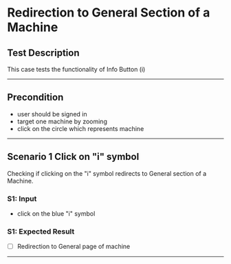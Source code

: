 # Redirection to General Section of a Machine

## Test Description

This case tests the functionality of Info Button (i)
 ***

## Precondition

* user should be signed in
* target one machine by zooming
* click on the circle which represents machine

***

## Scenario 1 Click on "i" symbol

Checking if clicking on the "i" symbol redirects to General section of a Machine.

### S1: Input

* click on the blue "i" symbol

### S1: Expected Result

* [ ] Redirection to General page of machine

***
